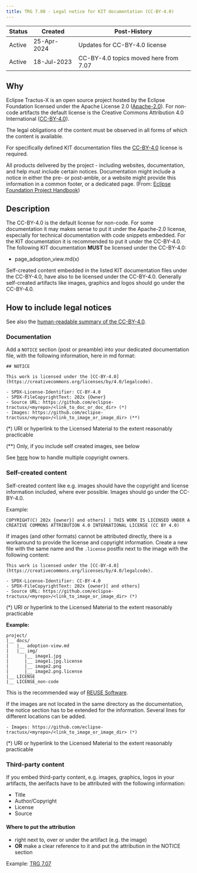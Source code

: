 ```yaml
---
title: TRG 7.08 - Legal notice for KIT documentation (CC-BY-4.0)
---
```


| Status | Created     | Post-History                          |
|--------|-------------|---------------------------------------|
| Active | 25-Apr-2024 | Updates for CC-BY-4.0 license         |
| Active | 18-Jul-2023 | CC-BY-4.0 topics moved here from 7.07 |

## Why

Eclipse Tractus-X is an open source project hosted by the Eclipse Foundation licensed under the Apache License 2.0 ([Apache-2.0](https://spdx.org/licenses/Apache-2.0)). For non-code artifacts the default license is the Creative Commons Attribution 4.0 International ([CC-BY-4.0](https://spdx.org/licenses/CC-BY-4.0.html)).

The legal obligations of the content must be observed in all forms of which the content is available.

For specifically defined KIT documentation files the [CC-BY-4.0](https://creativecommons.org/licenses/by/4.0/legalcode) license is required.

All products delivered by the project - including websites, documentation, and help must include certain notices. Documentation might include a notice in either the pre- or post-amble, or a website might provide this information in a common footer, or a dedicated page. (From: [Eclipse Foundation Project Handbook](https://www.eclipse.org/projects/handbook/#legaldoc-end-user))

## Description

The CC-BY-4.0 is the default license for non-code. For some documentation it may makes sense to put it under the Apache-2.0 license, especially for technical documentation with code snippets embedded. For the KIT documentation it is recommended to put it under the CC-BY-4.0.  The following KIT documentation **MUST** be licensed under the CC-BY-4.0:

- page_adoption_view.md(x)

Self-created content embedded in the listed KIT documentation files under the CC-BY-4.0, have also to be licensed under the CC-BY-4.0.  Generally self-created artifacts like images, graphics and logos should go under the CC-BY-4.0.

## How to include legal notices

See also the [human-readable summary of the CC-BY-4.0](https://creativecommons.org/licenses/by/4.0/).

### Documentation

Add a `NOTICE` section (post or preamble) into your dedicated documentation file, with the following information, here in md format:

```text
## NOTICE

This work is licensed under the [CC-BY-4.0](https://creativecommons.org/licenses/by/4.0/legalcode).

- SPDX-License-Identifier: CC-BY-4.0
- SPDX-FileCopyrightText: 202x {Owner}
- Source URL: https://github.com/eclipse-tractusx/<myrepo>/<link_to_doc_or_doc_dir> (*)
- Images: https://github.com/eclipse-tractusx/<myrepo>/<link_to_image_or_image_dir> (**)
 ```

 (*) URI or hyperlink to the Licensed Material to the extent reasonably practicable

 (**) Only, if you include self created images, see below

 See [here](/docs/release/trg-7/trg-7-07#documentation) how to handle multiple copyright owners.

### Self-created content

Self-created content like e.g. images should have the copyright and license information included, where ever possible. Images should go under the CC-BY-4.0.

Example:

```text
COPYRIGHT(C) 202x {owner}[ and others] | THIS WORK IS LICENSED UNDER A CREATIVE COMMONS ATTRIBUTION 4.0 INTERNATIONAL LICENSE (CC BY 4.0)
```

If images (and other formats) cannot be attributed directly, there is a workaround to provide the license and copyright information. Create a new file with the same name and the `.license` postfix next to the image with the following content:

```text
This work is licensed under the [CC-BY-4.0](https://creativecommons.org/licenses/by/4.0/legalcode).

- SPDX-License-Identifier: CC-BY-4.0
- SPDX-FileCopyrightText: 202x {owner}[ and others]
- Source URL: https://github.com/eclipse-tractusx/<myrepo>/<link_to_image_or_image_dir> (*)
 ```

 (*) URI or hyperlink to the Licensed Material to the extent reasonably practicable

**Example:**

```shell
project/
|__ docs/
|   |__ adoption-view.md
|   |__ img/
|      |__ image1.jpg
|      |__ image1.jpg.license
|      |__ image2.png
|      |__ image2.png.license
|__ LICENSE
|__ LICENSE_non-code
```

This is the recommended way of [REUSE Software](https://reuse.software/tutorial/).

If the images are not located in the same directory as the documentation, the notice section has to be extended for the information.
Several lines for different locations can be added.

```text
- Images: https://github.com/eclipse-tractusx/<myrepo>/<link_to_image_or_image_dir> (*)
 ```

 (*) URI or hyperlink to the Licensed Material to the extent reasonably practicable

### Third-party content

If you embed third-party content, e.g. images, graphics, logos in your artifacts, the aerifacts have to be attributed with the following information:

- Title
- Author/Copyright
- License
- Source

#### Where to put the attribution

- right next to, over or under the artifact (e.g. the image)
- **OR** make a clear reference to it and put the attribution in the NOTICE section

Example: [TRG 7.07](/docs/release/trg-7/trg-7-07#third-party-content)

